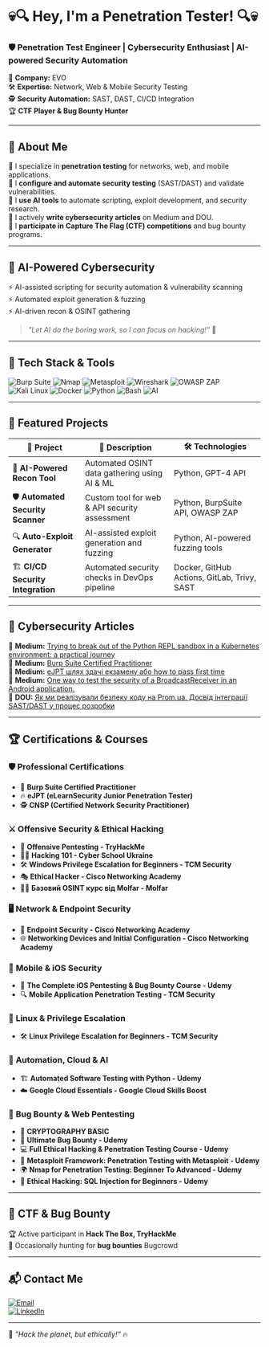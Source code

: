 # 💀🔍 Hey, I'm a Penetration Tester! 🔍💀

### 🛡️ **Penetration Test Engineer | Cybersecurity Enthusiast | AI-powered Security Automation**    

💼 **Company:** EVO  
🛠️ **Expertise:** Network, Web & Mobile Security Testing  
🕵️ **Security Automation:** SAST, DAST, CI/CD Integration  
🏆 **CTF Player & Bug Bounty Hunter**  

---

## 🚀 About Me  

🔹 I specialize in **penetration testing** for networks, web, and mobile applications.  
🔹 I **configure and automate security testing** (SAST/DAST) and validate vulnerabilities.  
🔹 I **use AI tools** to automate scripting, exploit development, and security research.  
🔹 I actively **write cybersecurity articles** on Medium and DOU.  
🔹 I **participate in Capture The Flag (CTF) competitions** and bug bounty programs.  

---

## 🤖 AI-Powered Cybersecurity  

⚡ AI-assisted scripting for security automation & vulnerability scanning  
⚡ Automated exploit generation & fuzzing  
⚡ AI-driven recon & OSINT gathering  

> *"Let AI do the boring work, so I can focus on hacking!"* 🚀  

---

## 🔧 Tech Stack & Tools  

![Burp Suite](https://img.shields.io/badge/Burp_Suite-%23FF7139.svg?style=for-the-badge&logo=burp-suite&logoColor=white)
![Nmap](https://img.shields.io/badge/Nmap-%230079C1.svg?style=for-the-badge&logo=nmap&logoColor=white)
![Metasploit](https://img.shields.io/badge/Metasploit-%230E8A16.svg?style=for-the-badge&logo=metasploit&logoColor=white)
![Wireshark](https://img.shields.io/badge/Wireshark-%231677A8.svg?style=for-the-badge&logo=wireshark&logoColor=white)
![OWASP ZAP](https://img.shields.io/badge/OWASP_ZAP-%23FF0000.svg?style=for-the-badge&logo=OWASP&logoColor=white)
![Kali Linux](https://img.shields.io/badge/Kali_Linux-%23397996.svg?style=for-the-badge&logo=kali-linux&logoColor=white)
![Docker](https://img.shields.io/badge/Docker-%232496ED.svg?style=for-the-badge&logo=docker&logoColor=white)
![Python](https://img.shields.io/badge/Python-%233776AB.svg?style=for-the-badge&logo=python&logoColor=white)
![Bash](https://img.shields.io/badge/Bash-%234EAA25.svg?style=for-the-badge&logo=gnu-bash&logoColor=white)
![AI](https://img.shields.io/badge/AI_Automation-%237A1EA1.svg?style=for-the-badge&logo=openai&logoColor=white)

---

## 📂 Featured Projects  

| 🔹 Project | 📌 Description | 🛠️ Technologies |
|-----------|--------------|---------------|
| 🤖 **AI-Powered Recon Tool** | Automated OSINT data gathering using AI & ML | Python, GPT-4 API |
| 🛡️ **Automated Security Scanner** | Custom tool for web & API security assessment | Python, BurpSuite API, OWASP ZAP |
| 🔍 **Auto-Exploit Generator** | AI-assisted exploit generation and fuzzing | Python, AI-powered fuzzing tools |
| 🏗 **CI/CD Security Integration** | Automated security checks in DevOps pipeline | Docker, GitHub Actions, GitLab, Trivy, SAST |

---

## 📜 Cybersecurity Articles  

📝 **Medium:** [Trying to break out of the Python REPL sandbox in a Kubernetes environment: a practical journey](https://medium.com/@zavadanazar/trying-to-break-out-of-the-python-repl-sandbox-in-a-kubernetes-environment-a-practical-journey-25da83b259b3)  
📝 **Medium:** [Burp Suite Certified Practitioner](https://medium.com/@zavadanazar/%D0%BC%D1%96%D0%B9-%D1%88%D0%BB%D1%8F%D1%85-%D0%B4%D0%BE-%D0%B7%D0%B4%D0%B0%D1%87%D1%96-%D0%B5%D0%BA%D0%B7%D0%B0%D0%BC%D0%B5%D0%BD%D1%83-burp-suite-certified-practitioner-8740bd94a540)  
📝 **Medium:** [eJPT шлях здачі екзамену або how to pass first time](https://medium.com/@zavadanazar/ejpt-%D1%88%D0%BB%D1%8F%D1%85-%D0%B7%D0%B4%D0%B0%D1%87%D1%96-%D0%B5%D0%BA%D0%B7%D0%B0%D0%BC%D0%B5%D0%BD%D1%83-%D0%B0%D0%B1%D0%BE-how-to-pass-first-time-aa3b01165761)  
📝 **Medium:** [One way to test the security of a BroadcastReceiver in an Android application.](https://medium.com/@zavadanazar/one-way-to-test-the-security-of-a-broadcastreceiver-in-an-android-application-566ba17b0911)  
📝 **DOU:** [Як ми реалізували безпеку коду на Prom.ua. Досвід інтеграції SAST/DAST у процес розробки](https://dou.ua/forums/topic/50592/)  

---

## 🏆 Certifications & Courses  

### 🛡 **Professional Certifications**
- 🏅 **Burp Suite Certified Practitioner**  
- 🔥 **eJPT (eLearnSecurity Junior Penetration Tester)**  
- 🕵️ **CNSP (Certified Network Security Practitioner)**  

### ⚔️ **Offensive Security & Ethical Hacking**
- 🏹 **Offensive Pentesting - TryHackMe**  
- 🏴‍☠️ **Hacking 101 - Cyber School Ukraine**  
- 🛠 **Windows Privilege Escalation for Beginners - TCM Security**  
- 🎭 **Ethical Hacker - Cisco Networking Academy**  
- 🕵️‍♂️ **Базовий OSINT курс від Molfar - Molfar**  

### 🖥 **Network & Endpoint Security**
- 🔐 **Endpoint Security - Cisco Networking Academy**  
- 🌐 **Networking Devices and Initial Configuration - Cisco Networking Academy**  

### 📱 **Mobile & iOS Security**
- 📲 **The Complete iOS Pentesting & Bug Bounty Course - Udemy**  
- 🔍 **Mobile Application Penetration Testing - TCM Security**  

### 🐧 **Linux & Privilege Escalation**
- 🛠 **Linux Privilege Escalation for Beginners - TCM Security**  

### 🤖 **Automation, Cloud & AI**
- 🏗 **Automated Software Testing with Python - Udemy**  
- ☁️ **Google Cloud Essentials - Google Cloud Skills Boost**  

### 🐞 **Bug Bounty & Web Pentesting**
- 🔑 **CRYPTOGRAPHY BASIC**
- 🎯 **Ultimate Bug Bounty - Udemy**  
- 💻 **Full Ethical Hacking & Penetration Testing Course - Udemy**  
- 📌 **Metasploit Framework: Penetration Testing with Metasploit - Udemy**  
- 🌍 **Nmap for Penetration Testing: Beginner To Advanced - Udemy**  
- 💉 **Ethical Hacking: SQL Injection for Beginners - Udemy**  

---

## 🎯 CTF & Bug Bounty  

🏆 Active participant in **Hack The Box, TryHackMe**  
🔎 Occasionally hunting for **bug bounties** Bugcrowd  

---

## 📬 Contact Me  

[![Email](https://img.shields.io/badge/Email-zavadanazar@gmail.com-%23D14836?style=for-the-badge&logo=gmail&logoColor=white)](mailto:zavadanazar@gmail.com)  
[![LinkedIn](https://img.shields.io/badge/LinkedIn-Connect-blue?style=for-the-badge&logo=linkedin&logoColor=white)](https://www.linkedin.com/in/zavada-nazarii)


---

🚀 *"Hack the planet, but ethically!"* 🔥  

